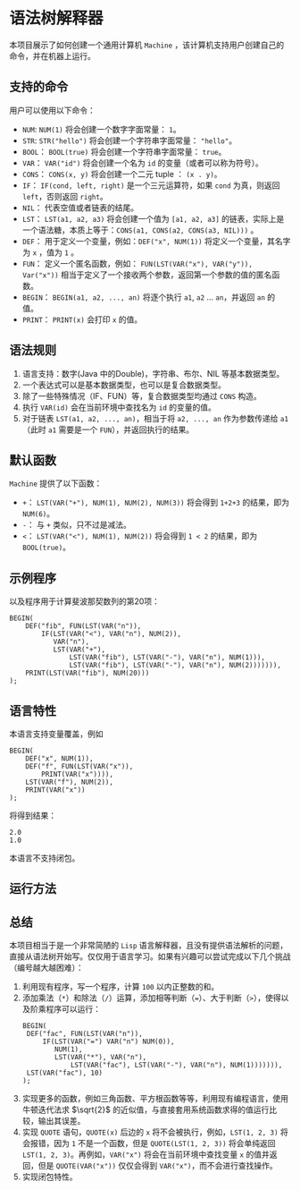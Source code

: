 # 语法树解释器

本项目展示了如何创建一个通用计算机 `Machine` ，该计算机支持用户创建自己的命令，并在机器上运行。

## 支持的命令

用户可以使用以下命令：

- `NUM`: `NUM(1)` 将会创建一个数字字面常量： `1`。
- `STR`: `STR("hello")` 将会创建一个字符串字面常量： `"hello"`。
- `BOOL`： `BOOL(true)` 将会创建一个字符串字面常量： `true`。
- `VAR`： `VAR("id")` 将会创建一个名为 `id` 的变量（或者可以称为符号）。
- `CONS`： `CONS(x, y)` 将会创建一个二元 tuple ： `(x . y)`。
- `IF`： `IF(cond, left, right)` 是一个三元运算符，如果 `cond` 为真，则返回 `left`，否则返回 `right`。
- `NIL`： 代表空值或者链表的结尾。
- `LST`： `LST(a1, a2, a3)` 将会创建一个值为 `[a1, a2, a3]` 的链表，实际上是一个语法糖，本质上等于：`CONS(a1, CONS(a2, CONS(a3, NIL)))` 。
- `DEF`： 用于定义一个变量，例如：`DEF("x", NUM(1))` 将定义一个变量，其名字为 `x` ，值为 `1` 。
- `FUN`： 定义一个匿名函数，例如： `FUN(LST(VAR("x"), VAR("y")), Var("x"))` 相当于定义了一个接收两个参数，返回第一个参数的值的匿名函数。
- `BEGIN`： `BEGIN(a1, a2, ..., an)` 将逐个执行 `a1`, `a2` ... `an`，并返回 `an` 的值。
- `PRINT`： `PRINT(x)` 会打印 `x` 的值。
  
## 语法规则

1. 语言支持：数字(Java 中的Double)，字符串、布尔、NIL 等基本数据类型。
2. 一个表达式可以是基本数据类型，也可以是复合数据类型。
3. 除了一些特殊情况（IF、FUN）等，复合数据类型均通过 `CONS` 构造。
4. 执行 `VAR(id)` 会在当前环境中查找名为 `id` 的变量的值。
5. 对于链表 `LST(a1, a2, ..., an)`，相当于将 `a2, ..., an` 作为参数传递给 `a1` （此时 `a1` 需要是一个 `FUN`），并返回执行的结果。

## 默认函数

`Machine` 提供了以下函数：

- `+`： `LST(VAR("+"), NUM(1), NUM(2), NUM(3))` 将会得到 `1+2+3` 的结果，即为 `NUM(6)`。
- `-`： 与 `+` 类似，只不过是减法。
- `<`： `LST(VAR("<"), NUM(1), NUM(2))` 将会得到 `1 < 2` 的结果，即为 `BOOL(true)`。

## 示例程序

以及程序用于计算斐波那契数列的第20项：

```
BEGIN(
    DEF("fib", FUN(LST(VAR("n")),
        IF(LST(VAR("<"), VAR("n"), NUM(2)),
           VAR("n"),
           LST(VAR("+"),
               LST(VAR("fib"), LST(VAR("-"), VAR("n"), NUM(1))),
               LST(VAR("fib"), LST(VAR("-"), VAR("n"), NUM(2))))))),
    PRINT(LST(VAR("fib"), NUM(20)))
);
```

## 语言特性

本语言支持变量覆盖，例如

```
BEGIN(
    DEF("x", NUM(1)),
    DEF("f", FUN(LST(VAR("x")),
        PRINT(VAR("x")))),
    LST(VAR("f"), NUM(2)),
    PRINT(VAR("x"))
);
```

将得到结果：

```
2.0
1.0
```

本语言不支持闭包。

## 运行方法



## 总结

本项目相当于是一个非常简陋的 `Lisp` 语言解释器，且没有提供语法解析的问题，直接从语法树开始写。仅仅用于语言学习。如果有兴趣可以尝试完成以下几个挑战（编号越大越困难）：

1. 利用现有程序，写一个程序，计算 `100` 以内正整数的和。
2. 添加乘法（`*`）和除法（`/`）运算，添加相等判断（`=`）、大于判断（`>`），使得以及阶乘程序可以运行：
   ```
   BEGIN(
    DEF("fac", FUN(LST(VAR("n")),
        IF(LST(VAR("=") VAR("n") NUM(0)),
           NUM(1),
           LST(VAR("*"), VAR("n"),
               LST(VAR("fac"), LST(VAR("-"), VAR("n"), NUM(1))))))),
    LST(VAR("fac"), 10)
   );
   ```
3. 实现更多的函数，例如三角函数、平方根函数等等，利用现有编程语言，使用牛顿迭代法求 $\sqrt{2}$ 的近似值，与直接套用系统函数求得的值运行比较，输出其误差。
4. 实现 `QUOTE` 语句，`QUOTE(x)` 后边的 `x` 将不会被执行，例如，`LST(1, 2, 3)` 将会报错，因为 `1` 不是一个函数，但是 `QUOTE(LST(1, 2, 3))` 将会单纯返回 `LST(1, 2, 3)`。再例如，`VAR("x")` 将会在当前环境中查找变量 `x` 的值并返回，但是 `QUOTE(VAR("x"))` 仅仅会得到 `VAR("x")`，而不会进行查找操作。
5. 实现闭包特性。
